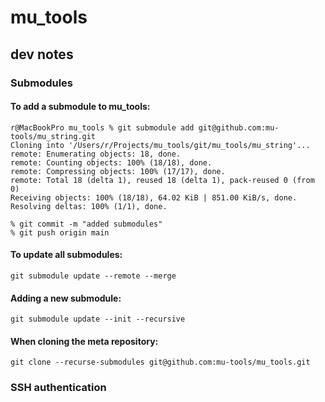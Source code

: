 # mu_tools

## dev notes

### Submodules

#### To add a submodule to mu_tools:

```
r@MacBookPro mu_tools % git submodule add git@github.com:mu-tools/mu_string.git
Cloning into '/Users/r/Projects/mu_tools/git/mu_tools/mu_string'...
remote: Enumerating objects: 18, done.
remote: Counting objects: 100% (18/18), done.
remote: Compressing objects: 100% (17/17), done.
remote: Total 18 (delta 1), reused 18 (delta 1), pack-reused 0 (from 0)
Receiving objects: 100% (18/18), 64.02 KiB | 851.00 KiB/s, done.
Resolving deltas: 100% (1/1), done.

% git commit -m "added submodules"
% git push origin main
```

#### To update all submodules:

```
git submodule update --remote --merge
```

#### Adding a new submodule:

```
git submodule update --init --recursive
```

#### When cloning the meta repository:

```
git clone --recurse-submodules git@github.com:mu-tools/mu_tools.git
```

### SSH authentication


